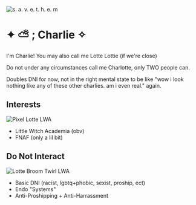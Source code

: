 ![s. a. v. e. t. h. e. m](https://github.com/user-attachments/assets/67798e12-be28-419e-adcd-cbbdf04a8f10)

# ✦ ⛅ ; Charlie ✧
I'm Charlie! You may also call me Lotte Lottie (if we're close)

Do not under any circumstances call me Charlotte, only TWO people can.

Doubles DNI for now, not in the right mental state to be like "wow i look nothing like any of these other charlies. am i even real." again.

## Interests
![Pixel Lotte LWA](https://github.com/user-attachments/assets/2d65dcd8-262d-4865-b50d-5151d26abc03)
- Little Witch Academia (obv)
- FNAF (only a lil bit)

## Do Not Interact
![Lotte Broom Twirl LWA](https://github.com/user-attachments/assets/c7c6b535-a8e3-4352-a8a8-225478a28fff)
- Basic DNI (racist, lgbtq+phobic, sexist, proship, ect)
- Endo "Systems"
- Anti-Proshipping + Anti-Harrassment
